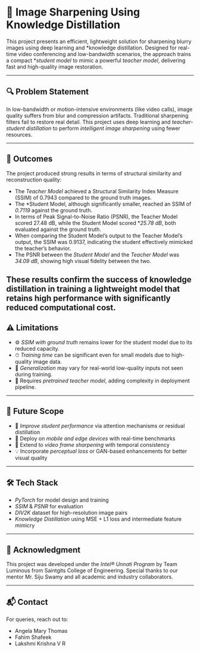 # 🧠 Image Sharpening Using Knowledge Distillation

This project presents an efficient, lightweight solution for sharpening blurry images using deep learning and *knowledge distillation. Designed for real-time video conferencing and low-bandwidth scenarios, the approach trains a compact **student model* to mimic a powerful *teacher model*, delivering fast and high-quality image restoration.

---

## 🔍 Problem Statement

In low-bandwidth or motion-intensive environments (like video calls), image quality suffers from blur and compression artifacts. Traditional sharpening filters fail to restore real detail. This project uses deep learning and *teacher-student distillation* to perform *intelligent image sharpening* using fewer resources.

---

## 🏁 Outcomes

The project produced strong results in terms of structural similarity and reconstruction quality:

- The *Teacher Model* achieved a Structural Similarity Index Measure (SSIM) of 0.7943 compared to the ground truth images.
- The *Student Model, although significantly smaller, reached an SSIM of *0.7119* against the ground truth.
- In terms of Peak Signal-to-Noise Ratio (PSNR), the Teacher Model scored 27.48 dB, while the Student Model scored **25.78 dB*, both evaluated against the ground truth.
- When comparing the Student Model’s output to the Teacher Model’s output, the SSIM was 0.9137, indicating the student effectively mimicked the teacher’s behavior.
- The PSNR between the *Student Model* and the *Teacher Model* was *34.09 dB*, showing high visual fidelity between the two.

These results confirm the success of knowledge distillation in training a lightweight model that retains high performance with significantly reduced computational cost.
---

## ⚠ Limitations

- ⚙ *SSIM with ground truth* remains lower for the student model due to its reduced capacity.
- ⏱ *Training time* can be significant even for small models due to high-quality image data.
- 🎯 *Generalization* may vary for real-world low-quality inputs not seen during training.
- 🔄 Requires *pretrained teacher model*, adding complexity in deployment pipeline.

---

## 🔭 Future Scope

- 🚀 *Improve student performance* via attention mechanisms or residual distillation
- 📱 Deploy on *mobile and edge devices* with real-time benchmarks
- 🧪 Extend to *video frame sharpening* with temporal consistency
- 💡 Incorporate *perceptual loss* or GAN-based enhancements for better visual quality

---

## 🛠 Tech Stack

- *PyTorch* for model design and training
- *SSIM* & *PSNR* for evaluation
- *DIV2K* dataset for high-resolution image pairs
- *Knowledge Distillation* using MSE + L1 loss and intermediate feature mimicry
---


## 🤝 Acknowledgment

This project was developed under the *Intel® Unnati Program* by Team Luminous from Saintgits College of Engineering. Special thanks to our mentor Mr. Siju Swamy and all academic and industry collaborators.

---

## 📬 Contact

For queries, reach out to:
- Angela Mary Thomas
- Fahim Shafeek
- Lakshmi Krishna V R
